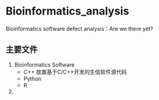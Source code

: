 # Bioinformatics_analysis

Bioinformatics software defect analysis：Are we there yet?

## 主要文件

1. Bioinformatics Software
   * C++
     放置基于C/C++开发的生信软件源代码
   * Python
   * R
3. 
